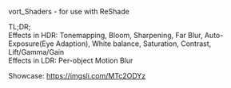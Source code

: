 vort_Shaders - for use with ReShade

TL;DR; \
Effects in HDR: Tonemapping, Bloom, Sharpening, Far Blur, Auto-Exposure(Eye Adaption), White balance, Saturation, Contrast, Lift/Gamma/Gain \
Effects in LDR: Per-object Motion Blur

Showcase: https://imgsli.com/MTc2ODYz
